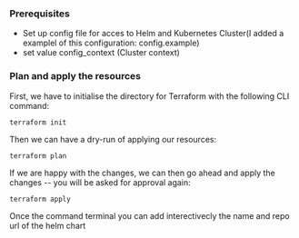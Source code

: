 ### Prerequisites

* Set up config file for acces to Helm and Kubernetes Cluster(I added a examplel of this configuration: config.example) 
* set value config_context (Cluster context)

### Plan and apply the resources

First, we have to initialise the directory for Terraform with the following CLI command:
```
terraform init
```

Then we can have a dry-run of applying our resources:
```
terraform plan
```

If we are happy with the changes, we can then go ahead and apply the changes -- you will be asked for approval again:
```
terraform apply
```

Once the command terminal you can add interectivecly the name and repo url of the helm chart 